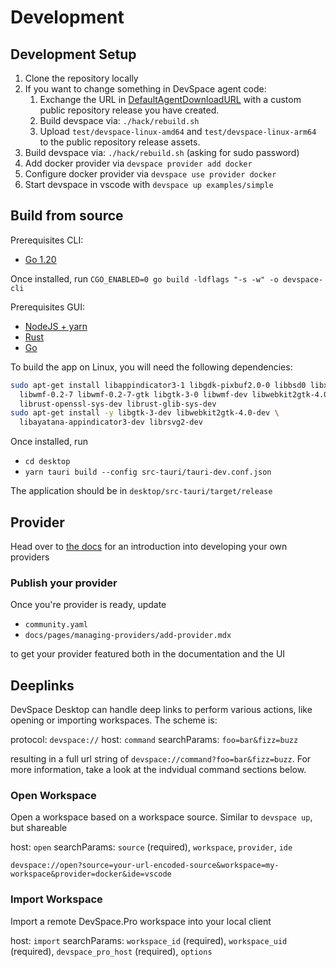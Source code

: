 # Development

## Development Setup

1. Clone the repository locally
2. If you want to change something in DevSpace agent code:
   1. Exchange the URL in [DefaultAgentDownloadURL](./pkg/agent/agent.go) with a
      custom public repository release you have created.
   2. Build devspace via: `./hack/rebuild.sh`
   3. Upload `test/devspace-linux-amd64` and `test/devspace-linux-arm64` to the public
      repository release assets.
3. Build devspace via: `./hack/rebuild.sh` (asking for sudo password)
4. Add docker provider via `devspace provider add docker`
5. Configure docker provider via `devspace use provider docker`
6. Start devspace in vscode with `devspace up examples/simple`

## Build from source

Prerequisites CLI:

- [Go 1.20](https://go.dev/doc/install)

Once installed, run
`CGO_ENABLED=0 go build -ldflags "-s -w" -o devspace-cli`

Prerequisites GUI:

- [NodeJS + yarn](https://nodejs.org/en/)
- [Rust](https://www.rust-lang.org/tools/install)
- [Go](https://go.dev/doc/install)

To build the app on Linux, you will need the following dependencies:

```bash
sudo apt-get install libappindicator3-1 libgdk-pixbuf2.0-0 libbsd0 libxdmcp6 \
  libwmf-0.2-7 libwmf-0.2-7-gtk libgtk-3-0 libwmf-dev libwebkit2gtk-4.0-37 \
  librust-openssl-sys-dev librust-glib-sys-dev
sudo apt-get install -y libgtk-3-dev libwebkit2gtk-4.0-dev \
  libayatana-appindicator3-dev librsvg2-dev
```

Once installed, run

- `cd desktop`
- `yarn tauri build --config src-tauri/tauri-dev.conf.json`

The application should be in `desktop/src-tauri/target/release`

## Provider

Head over to [the docs](https://devspace.sh/docs/developing-providers/quickstart)
for an introduction into developing your own providers

### Publish your provider

Once you're provider is ready, update

- `community.yaml`
- `docs/pages/managing-providers/add-provider.mdx`

to get your provider featured both in the documentation and the UI

## Deeplinks

DevSpace Desktop can handle deep links to perform various actions, like opening or
importing workspaces.
The scheme is:

protocol: `devspace://`
host: `command`
searchParams: `foo=bar&fizz=buzz`

resulting in a full url string of `devspace://command?foo=bar&fizz=buzz`. For more
information, take a look at the indvidual command sections below.

### Open Workspace

Open a workspace based on a workspace source. Similar to `devspace up`, but shareable

host: `open`
searchParams: `source` (required), `workspace`, `provider`, `ide`

`devspace://open?source=your-url-encoded-source&workspace=my-workspace&provider=docker&ide=vscode`

### Import Workspace

Import a remote DevSpace.Pro workspace into your local client

host: `import`
searchParams: `workspace_id` (required), `workspace_uid` (required),
`devspace_pro_host` (required), `options`
